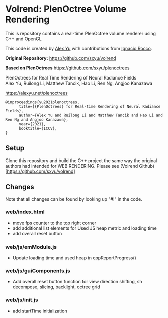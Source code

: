 # Volrend: PlenOctree Volume Rendering

This is repository contains a real-time PlenOctree volume renderer using C++ and OpenGL

This code is created by [Alex Yu](https://github.com/sxyu) with contributions from [Ignacio Rocco](https://github.com/ignacio-rocco).

**Original Repository:** https://github.com/sxyu/volrend

**Based on PlenOctrees** https://github.com/sxyu/plenoctrees

PlenOctrees for Real Time Rendering of Neural Radiance Fields<br>
Alex Yu, Ruilong Li, Matthew Tancik, Hao Li, Ren Ng, Angjoo Kanazawa

https://alexyu.net/plenoctrees

```
@inproceedings{yu2021plenoctrees,
      title={{PlenOctrees} for Real-time Rendering of Neural Radiance Fields},
      author={Alex Yu and Ruilong Li and Matthew Tancik and Hao Li and Ren Ng and Angjoo Kanazawa},
      year={2021},
      booktitle={ICCV},
}
```

## Setup

Clone this repository and build the C++ project the same way the original authors had intended for WEB RENDERING. Please see (Volrend Github)[https://github.com/sxyu/volrend]

## Changes

Note that all changes can be found by looking up "#!" in the code.

### web/index.html
- move fps counter to the top right corner
- add additional list elements for Used JS heap metric and loading time
- add overall reset button

### web/js/emModule.js
- Update loading time and used heap in cppReportProgress()

### web/js/guiComponents.js
- Add overall reset button function for view direction shifting, sh decompose, slicing, backlight, octree grid

### web/js/init.js
- add startTime initialization